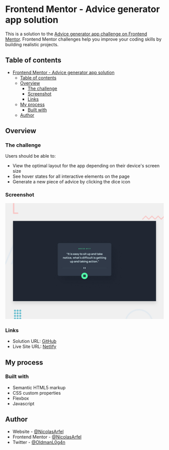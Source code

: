 # Frontend Mentor - Advice generator app solution

This is a solution to the [Advice generator app challenge on Frontend Mentor](https://www.frontendmentor.io/challenges/advice-generator-app-QdUG-13db). Frontend Mentor challenges help you improve your coding skills by building realistic projects.

## Table of contents

- [Frontend Mentor - Advice generator app solution](#frontend-mentor---advice-generator-app-solution)
  - [Table of contents](#table-of-contents)
  - [Overview](#overview)
    - [The challenge](#the-challenge)
    - [Screenshot](#screenshot)
    - [Links](#links)
  - [My process](#my-process)
    - [Built with](#built-with)
  - [Author](#author)


## Overview

### The challenge

Users should be able to:

- View the optimal layout for the app depending on their device's screen size
- See hover states for all interactive elements on the page
- Generate a new piece of advice by clicking the dice icon

### Screenshot

![Design preview for the Advice generator app coding challenge](./design/desktop-preview.jpg)

### Links

- Solution URL: [GitHub](https://github.com/NicolasArfel/advice-generator-from-api)
- Live Site URL: [Netlify](https://myadvice-generator.netlify.app/)

## My process

### Built with

- Semantic HTML5 markup
- CSS custom properties
- Flexbox
- Javascript

## Author

- Website - [@NicolasArfel](https://github.com/NicolasArfel)
- Frontend Mentor - [@NicolasArfel](https://www.frontendmentor.io/profile/NicolasArfel)
- Twitter - [@OldmanL0g4n](https://www.twitter.com/OldmanL0g4n)
